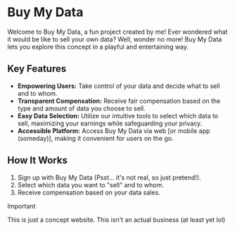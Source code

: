 # Buy My Data
Welcome to Buy My Data, a fun project created by me! Ever wondered what it would be like to sell your own data? Well, wonder no more! Buy My Data lets you explore this concept in a playful and entertaining way.

## Key Features
* **Empowering Users:** Take control of your data and decide what to sell and to whom.
* **Transparent Compensation:** Receive fair compensation based on the type and amount of data you choose to sell.
* **Easy Data Selection:** Utilize our intuitive tools to select which data to sell, maximizing your earnings while safeguarding your privacy.
* **Accessible Platform:** Access Buy My Data via web [or mobile app (someday)], making it convenient for users on the go.

## How It Works
1. Sign up with Buy My Data (Psst... it's not real, so just pretend!).
2. Select which data you want to "sell" and to whom.
3. Receive compensation based on your data sales.

> [!IMPORTANT]
> This is just a concept website. This isn't an actual business (at least yet lol)
